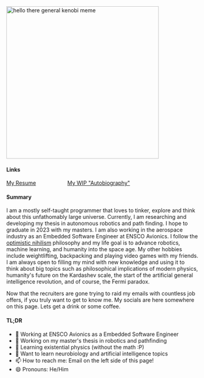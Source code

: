 <!--### Hello there 👋-->

<img src="https://www.giantfreakinrobot.com/wp-content/uploads/2022/06/hellotherethumb.jpg" alt="hello there general kenobi meme" width="400"/>

#### Links
[My Resume](https://github.com/aryan-gupta/resume/blob/master/Resume.pdf)
&nbsp;&emsp;&ensp;&nbsp;&emsp;&ensp;&nbsp;&emsp;&ensp;
[My WIP "Autobiography"](https://github.com/aryan-gupta/life-doc)

#### Summary
I am a mostly self-taught programmer that loves to tinker, explore and think about this unfathomably large universe. Currently, I am researching and developing my thesis in autonomous robotics and path finding. I hope to graduate in 2023 with my masters. I am also working in the aerospace industry as an Embedded Software Engineer at ENSCO Avionics. I follow the [optimistic nihilism](https://youtu.be/MBRqu0YOH14) philosophy and my life goal is to advance robotics, machine learning, and humanity into the space age. My other hobbies include weightlifting, backpacking and playing video games with my friends. I am always open to filling my mind with new knowledge and using it to think about big topics such as philosophical implications of modern physics, humanity's future on the Kardashev scale, the start of the artificial general intelligence revolution, and of course, the Fermi paradox.

Now that the recruiters are gone trying to raid my emails with countless job offers, if you truly want to get to know me. My socials are here somewhere on this page. Lets get a drink or some coffee.

#### TL;DR
- 💼 Working at ENSCO Avionics as a Embedded Software Engineer
- 🔭 Working on my master's thesis in robotics and pathfinding
- 🌳 Learning existential physics (without the math :P)
- 🌱 Want to learn neurobiology and artificial intelligence topics
- 📫 How to reach me: Email on the left side of this page!
- 😄 Pronouns: He/Him
<!-- 
- 👯 I’m looking to collaborate on ... 
- 🎉 I just finished
- 🤔 I’m looking for help with ...
- 💬 Ask me about ... 
- ⚡ Fun fact: ... 
-->


<!-- I relized how wordy this below is on the main page. 
I recently graduated from the University of North Carolina at Charlotte (UNCC) with a B.S. in Computer Engineering and am currently pursuing an M.S. in Computer Engineering. I expect to graduate in December of 2022. I am working at my university as an IT System Administrator and am working there as I have an agreement with my superiors that allows me to have my master’s degree paid for. I main interest is in embedded, robotics, and machine-learning.


My senior design project was the UNCC’s NASA USLI (University Student Launch Initiative) competition. For this project, we designed a rocket that traveled 4000 ft into the atmosphere and deployed a drone (UAS) that would travel to a sample recovery area (SRA) to collect a 10 ml sample of simulated lunar ice and transport it away. My responsibilities included writing an application that will process the video taken from the rocket and locating the SRA site during its accent to apogee, writing embedded applications to control the servos and motors to deploy the UAS, and designing programs to autonomously control the flight of the UAS. I had to communicate my requirements to the Mechanical Engineers and work with the Electrical Engineers on the team to program and deploy the drone. We placed first place nationally in payload and second place nationally overall.


Currently for my graduate thesis, I am designing a reinforcement learning model for a path-finding agent. Even though this thesis is a work in progress, I am confident that I will be able to complete it by the time I graduate. I have extensive experience with C++ and loved programming in it, however recently I have started to use more python in my projects as it's easier to write prototypes and get proof-of-concepts quicker. I regularly practice my programming ability using Leet Code and personal projects. 

I have also extensive experience in other software development areas. In my early undergraduate career, I created a graphical game of the card game Gin Rummy. The code and assets for that project can be found [here](https://github.com/aryan-gupta/ginrummy). I also have created a graphical visualization of sorting algorithms similar to the viral [YouTube video](https://youtu.be/kPRA0W1kECg). This project can be found [here](https://github.com/aryan-gupta/VisualSorting). This project got me familiar with how sorting algorithms worked and better understand what was happening under-the-hood. Like this project, I created my own library that emulated the standard C++ data structures and algorithms. Some of the stand library like std::any are difficult to decipher as the library is written for speed and efficiency and not necessary in a way for beginners to understand. I decided to create my own version of the std:: library. It taught me how various data structures worked and more about templates and type-erasure in C++. The repository can be seen [here](https://github.com/aryan-gupta/libari). I have many more repositories that helped me develop my programming and technical experience, but I will end it here to reduce this introduction’s wordiness.


My current position as an IT System Administrator II has provided me with the ability to network with various research faculty at my college. I have already worked with many of the faculty on research projects and helped them set up their computers and servers for their labs. Also, in my current position, I support many of the research Linux machines and servers for their work. Personally, I currently run over six hardware and VM-based machines running Linux, Windows, and FreeBSD in my ever-expanding home lab. Even though I live in an apartment that already has network infrastructure, I have sectioned off the network to accommodate my hobbies as a system administrator. I currently run Arch Linux as a daily driver for both my main desktop and laptop, both provisioned by Ansible. This work has allowed me to refine my troubleshooting, customer service, and Linux skills.

Outside of tech, I love going to the working out, going backpacking and biking and in the Appalachian trail. Most of my love for the outdoors comes from my childhood in Boy Scouts where we would go camping once every month. I am an eagle scout and I stayed around with my troop after I aged out as a Assistant Scoutmaster, I would definitely like to give back more, as its taught me so many things and prepared me for the life ahead of me.

As I am about to graduate, I am seeking a job in robotics and embedded system. If you are a recruiter, please send me an email using the email on the left and I would love to talk


<!--
I am a mostly self taught programmer that loves to tinker, program and do other nerdy stuff.

If you are a recruiter. My resume is linked [here](https://github.com/aryan-gupta/CurriculumVitae-Resume/blob/master/Resume.pdf).

I am currently doing my thesis in robotics, path finding with a layer of machine learning. I hope to graduate in December of 2022

<!--
**aryan-gupta/aryan-gupta** is a ✨ _special_ ✨ repository because its `README.md` (this file) appears on your GitHub profile.

Here are some ideas to get you started:

- 🔭 I’m currently working on ...
- 🌱 I’m currently learning ...
- 👯 I’m looking to collaborate on ...
- 🤔 I’m looking for help with ...
- 💬 Ask me about ...
- 📫 How to reach me: ...
- 😄 Pronouns: ...
- ⚡ Fun fact: ...
-->
